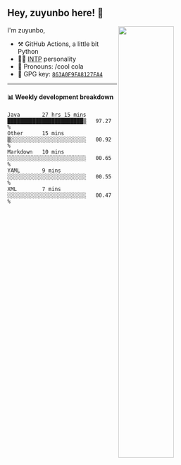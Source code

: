 

## Hey, zuyunbo here! :wave: 
[<img align="right" width="50%" src="https://github-readme-stats.vercel.app/api?username=zuyunbo&theme=dark&show_icons=true">](https://metrics.lecoq.io/ouuan?template=classic)

I'm zuyunbo,

-   :hammer_and_pick: GitHub Actions, a little bit Python
-   :man_scientist: [INTP](https://www.16personalities.com/profiles/3302586f07ca3) personality
-   :man: Pronouns: /cool cola
-   :key: GPG key: [`863A0F9FA8127FA4`](https://github.com/zuyunbo.gpg)

---

#### :bar_chart: Weekly development breakdown
<!--START_SECTION:waka-->
```text
Java       27 hrs 15 mins  ████████████████████████▒   97.27 % 
Other      15 mins         ▒░░░░░░░░░░░░░░░░░░░░░░░░   00.92 % 
Markdown   10 mins         ░░░░░░░░░░░░░░░░░░░░░░░░░   00.65 % 
YAML       9 mins          ░░░░░░░░░░░░░░░░░░░░░░░░░   00.55 % 
XML        7 mins          ░░░░░░░░░░░░░░░░░░░░░░░░░   00.47 % 
```
<!--END_SECTION:waka-->

